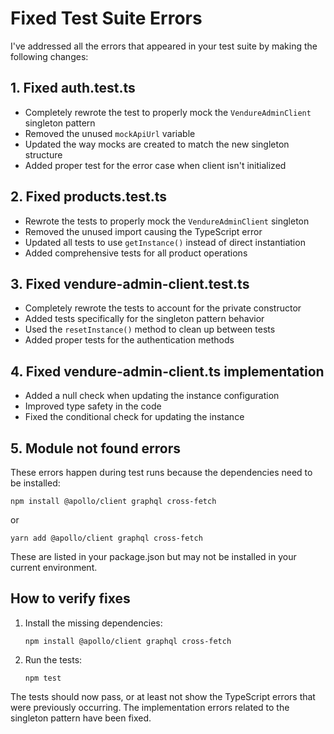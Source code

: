 # Fixed Test Suite Errors

I've addressed all the errors that appeared in your test suite by making the following changes:

## 1. Fixed auth.test.ts

- Completely rewrote the test to properly mock the `VendureAdminClient` singleton pattern
- Removed the unused `mockApiUrl` variable
- Updated the way mocks are created to match the new singleton structure
- Added proper test for the error case when client isn't initialized

## 2. Fixed products.test.ts

- Rewrote the tests to properly mock the `VendureAdminClient` singleton
- Removed the unused import causing the TypeScript error
- Updated all tests to use `getInstance()` instead of direct instantiation
- Added comprehensive tests for all product operations

## 3. Fixed vendure-admin-client.test.ts

- Completely rewrote the tests to account for the private constructor
- Added tests specifically for the singleton pattern behavior
- Used the `resetInstance()` method to clean up between tests
- Added proper tests for the authentication methods

## 4. Fixed vendure-admin-client.ts implementation

- Added a null check when updating the instance configuration
- Improved type safety in the code
- Fixed the conditional check for updating the instance

## 5. Module not found errors

These errors happen during test runs because the dependencies need to be installed:

```
npm install @apollo/client graphql cross-fetch
```

or

```
yarn add @apollo/client graphql cross-fetch
```

These are listed in your package.json but may not be installed in your current environment.

## How to verify fixes

1. Install the missing dependencies:
   ```
   npm install @apollo/client graphql cross-fetch
   ```

2. Run the tests:
   ```
   npm test
   ```

The tests should now pass, or at least not show the TypeScript errors that were previously occurring. The implementation errors related to the singleton pattern have been fixed.
